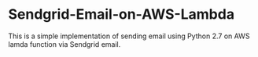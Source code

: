 # Sendgrid-Email-on-AWS-Lambda
This is a simple implementation of sending email using Python 2.7 on AWS lamda function via Sendgrid email.
